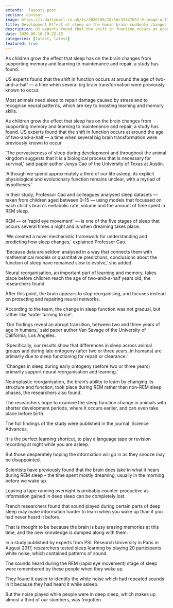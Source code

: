 ```yaml
---
extends: _layouts.post
section: content
image: https://i.dailymail.co.uk/1s/2020/09/18/16/33347852-0-image-a-13_1600444603085.jpg 
title: Development Effect of sleep on the human brain suddenly changes in childhood, study shows  
description: US experts found that the shift in function occurs at around the age of two-and-a-half - a time when several big brain transformation were previously known to occur. 
date: 2020-09-18-19-22-15 
categories: [latest, latest] 
featured: true 
--- 
```

 As children grow the effect that sleep has on the brain changes from supporting memory and learning to maintenance and repair, a study has found.

US experts found that the shift in function occurs at around the age of two-and-a-half — a time when several big brain transformation were previously known to occur. 

Most animals need sleep to repair damage caused by stress and to recognise neural patterns, which are key to boosting learning and memory skills. 

As children grow the effect that sleep has on the brain changes from supporting memory and learning to maintenance and repair, a study has found. US experts found that the shift in function occurs at around the age of two-and-a-half — a time when several big brain transformation were previously known to occur

'The pervasiveness of sleep during development and throughout the animal kingdom suggests that it is a biological process that is necessary for survival,' said paper author Junyu Cao of the University of Texas at Austin.

'Although we spend approximately a third of our life asleep, its explicit physiological and evolutionary function remains unclear, with a myriad of hypotheses.'

In their study, Professor Cao and colleagues analysed sleep datasets — taken from children aged between 0–15 — using models that focussed on each child's brain's metabolic rate, volume and the amount of time spent in REM sleep.

REM — or 'rapid eye movement' — is one of the five stages of sleep that occurs several times a night and is when dreaming takes place.

'We created a novel mechanistic framework for understanding and predicting how sleep changes,' explained Professor Cao.

'Because data are seldom analysed in a way that connects them with mathematical models or quantitative predictions, conclusions about the function of sleep have remained slow to evolve,' she added.

Neural reorganisation, an important part of learning and memory, takes place before children reach the age of two-and-a-half years old, the researchers found.

After this point, the brain appears to stop reorganising, and focuses instead on protecting and repairing neural networks.

According to the team, the change in sleep function was not gradual, but rather like 'water turning to ice'. 

'Our findings reveal an abrupt transition, between two and three years of age in humans,' said paper author Van Savage of the University of California, Los Angeles.

'Specifically, our results show that differences in sleep across animal groups and during late ontogeny (after two or three years, in humans) are primarily due to sleep functioning for repair or clearance.'

'Changes in sleep during early ontogeny (before two or three years) primarily support neural reorganisation and learning.'

Neuroplastic reorganisation, the brain’s ability to learn by changing its structure and function, took place during REM rather than non-REM sleep phases, the researchers also found.

The researchers hope to examine the sleep function change in animals with shorter development periods, where it occurs earlier, and can even take place before birth.

The full findings of the study were published in the journal  Science Advances.

It is the perfect learning shortcut, to play a language tape or revision recording at night while you are asleep.

But those desperately hoping the information will go in as they snooze may be disappointed.

Scientists have previously found that the brain does take in what it hears during REM sleep – the time spent mostly dreaming, usually in the morning before we wake up.

Leaving a tape running overnight is probably counter-productive as information gained in deep sleep can be completely lost.

French researchers found that sound played during certain parts of deep sleep may make information harder to learn when you wake up than if you had never heard it before.

That is thought to be because the brain is busy erasing memories at this time, and the new knowledge is dumped along with them.

In a study published by experts from PSL Research University in Paris in August 2017, researchers tested sleep learning by playing 20 participants white noise, which contained patterns of sound.

The sounds heard during the REM (rapid eye movement) stage of sleep were remembered by these people when they woke up.

They found it easier to identify the white noise which had repeated sounds in it because they had heard it while asleep.

But the noise played while people were in deep sleep, which makes up almost a third of our slumbers, was forgotten.

 



